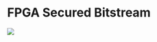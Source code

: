 # FPGA Secured Bitstream

<p>
  <img src="./docs/figures/OpenFPGA_Secure_Bitstream(1).png class="center">
<p>
  
